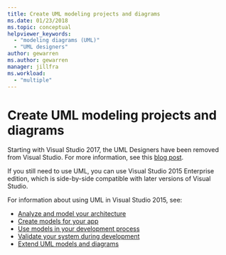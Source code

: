 ```yaml
---
title: Create UML modeling projects and diagrams
ms.date: 01/23/2018
ms.topic: conceptual
helpviewer_keywords:
  - "modeling diagrams (UML)"
  - "UML designers"
author: gewarren
ms.author: gewarren
manager: jillfra
ms.workload:
  - "multiple"
---
```

# Create UML modeling projects and diagrams

Starting with Visual Studio 2017, the UML Designers have been removed from Visual Studio. For more information, see this [blog post](https://devblogs.microsoft.com/devops/uml-designers-have-been-removed-layer-designer-now-supports-live-architectural-analysis/).

If you still need to use UML, you can use Visual Studio 2015 Enterprise edition, which is side-by-side compatible with later versions of Visual Studio.

For information about using UML in Visual Studio 2015, see:

* [Analyze and model your architecture](analyze-and-model-your-architecture.md)
* [Create models for your app](create-models-for-your-app.md)
* [Use models in your development process](use-models-in-your-development-process.md)
* [Validate your system during development](validate-your-system-during-development.md)
* [Extend UML models and diagrams](create-uml-modeling-projects-and-diagrams.md)